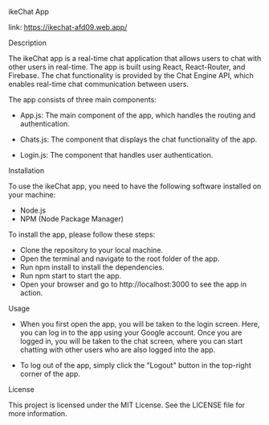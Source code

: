 ikeChat App

link: https://ikechat-afd09.web.app/

Description

The ikeChat app is a real-time chat application that allows users to chat with other users in real-time. The app is built using React, React-Router, and Firebase. The chat functionality is provided by the Chat Engine API, which enables real-time chat communication between users.

The app consists of three main components:

- App.js: The main component of the app, which handles the routing and authentication.

- Chats.js: The component that displays the chat functionality of the app.

- Login.js: The component that handles user authentication.

Installation

To use the ikeChat app, you need to have the following software installed on your machine:

- Node.js
- NPM (Node Package Manager)

To install the app, please follow these steps:

- Clone the repository to your local machine.
- Open the terminal and navigate to the root folder of the app.
- Run npm install to install the dependencies.
- Run npm start to start the app.
- Open your browser and go to http://localhost:3000 to see the app in action.

Usage

- When you first open the app, you will be taken to the login screen. Here, you can log in to the app using your Google account. Once you are logged in, you will be taken to the chat screen, where you can start chatting with other users who are also logged into the app.

- To log out of the app, simply click the "Logout" button in the top-right corner of the app.

License

This project is licensed under the MIT License. See the LICENSE file for more information.
